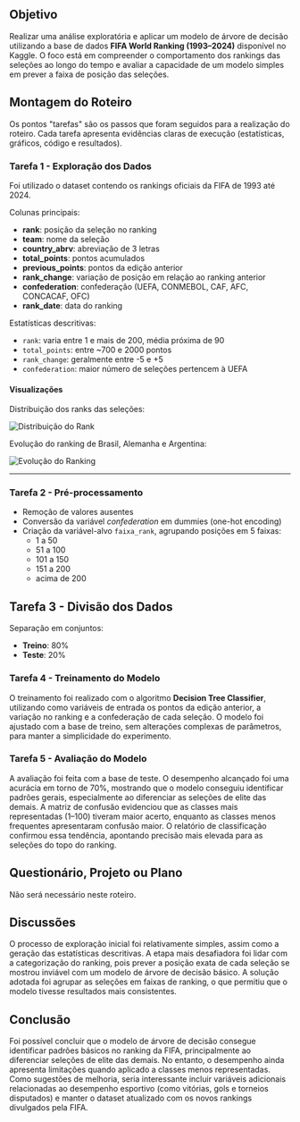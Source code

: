 ## Objetivo

Realizar uma análise exploratória e aplicar um modelo de árvore de decisão utilizando a base de dados **FIFA World Ranking (1993–2024)** disponível no Kaggle. O foco está em compreender o comportamento dos rankings das seleções ao longo do tempo e avaliar a capacidade de um modelo simples em prever a faixa de posição das seleções.


## Montagem do Roteiro

Os pontos "tarefas" são os passos que foram seguidos para a realização do roteiro. Cada tarefa apresenta evidências claras de execução (estatísticas, gráficos, código e resultados).


### Tarefa 1 - Exploração dos Dados

Foi utilizado o dataset contendo os rankings oficiais da FIFA de 1993 até 2024.

Colunas principais:
- **rank**: posição da seleção no ranking
- **team**: nome da seleção
- **country_abrv**: abreviação de 3 letras
- **total_points**: pontos acumulados
- **previous_points**: pontos da edição anterior
- **rank_change**: variação de posição em relação ao ranking anterior
- **confederation**: confederação (UEFA, CONMEBOL, CAF, AFC, CONCACAF, OFC)
- **rank_date**: data do ranking

Estatísticas descritivas:
- `rank`: varia entre 1 e mais de 200, média próxima de 90
- `total_points`: entre ~700 e 2000 pontos
- `rank_change`: geralmente entre -5 e +5
- `confederation`: maior número de seleções pertencem à UEFA

#### Visualizações

Distribuição dos ranks das seleções:

![Distribuição do Rank](distribuicao_rank.png)

Evolução do ranking de Brasil, Alemanha e Argentina:

![Evolução do Ranking](evolucao_ranking.png)

---

### Tarefa 2 - Pré-processamento

- Remoção de valores ausentes  
- Conversão da variável *confederation* em dummies (one-hot encoding)  
- Criação da variável-alvo `faixa_rank`, agrupando posições em 5 faixas:  
  - 1 a 50  
  - 51 a 100  
  - 101 a 150  
  - 151 a 200  
  - acima de 200 

## Tarefa 3 - Divisão dos Dados

Separação em conjuntos:
- **Treino**: 80%  
- **Teste**: 20%

### Tarefa 4 - Treinamento do Modelo

O treinamento foi realizado com o algoritmo **Decision Tree Classifier**, utilizando como variáveis de entrada os pontos da edição anterior, a variação no ranking e a confederação de cada seleção. O modelo foi ajustado com a base de treino, sem alterações complexas de parâmetros, para manter a simplicidade do experimento.


### Tarefa 5 - Avaliação do Modelo

A avaliação foi feita com a base de teste. O desempenho alcançado foi uma acurácia em torno de 70%, mostrando que o modelo conseguiu identificar padrões gerais, especialmente ao diferenciar as seleções de elite das demais. A matriz de confusão evidenciou que as classes mais representadas (1–100) tiveram maior acerto, enquanto as classes menos frequentes apresentaram confusão maior. O relatório de classificação confirmou essa tendência, apontando precisão mais elevada para as seleções do topo do ranking.
  


## Questionário, Projeto ou Plano

Não será necessário neste roteiro.

## Discussões

O processo de exploração inicial foi relativamente simples, assim como a geração das estatísticas descritivas. A etapa mais desafiadora foi lidar com a categorização do ranking, pois prever a posição exata de cada seleção se mostrou inviável com um modelo de árvore de decisão básico. A solução adotada foi agrupar as seleções em faixas de ranking, o que permitiu que o modelo tivesse resultados mais consistentes.


## Conclusão

Foi possível concluir que o modelo de árvore de decisão consegue identificar padrões básicos no ranking da FIFA, principalmente ao diferenciar seleções de elite das demais. No entanto, o desempenho ainda apresenta limitações quando aplicado a classes menos representadas. Como sugestões de melhoria, seria interessante incluir variáveis adicionais relacionadas ao desempenho esportivo (como vitórias, gols e torneios disputados) e manter o dataset atualizado com os novos rankings divulgados pela FIFA.

